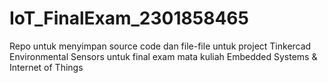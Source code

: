 # IoT_FinalExam_2301858465
Repo untuk menyimpan source code dan file-file untuk project Tinkercad Environmental Sensors untuk final exam mata kuliah Embedded Systems &amp; Internet of Things
